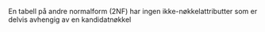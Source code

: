 En tabell på andre normalform (2NF) har ingen ikke-nøkkelattributter som er delvis avhengig av en kandidatnøkkel